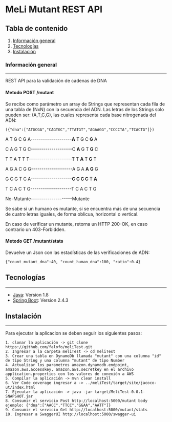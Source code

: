 # MeLi Mutant REST API
## Tabla de contenido
1. [Información general](#general-info)
2. [Tecnologías](#technologies)
3. [Instalación](#installation)
### Información general
***
REST API para la validación de cadenas de DNA 

#### Metodo POST /mutant

Se recibe como parámetro un array de Strings que representan cada fila de una tabla
de (NxN) con la secuencia del ADN. Las letras de los Strings solo pueden ser: (A,T,C,G), las
cuales representa cada base nitrogenada del ADN:
```
({"dna":["ATGCGA","CAGTGC","TTATGT","AGAAGG","CCCCTA","TCACTG"]})
```

A T G C G A--------------------**A** T G C **G** A

C A G T G C--------------------C **A** G T **G** C

T T A T T T---------------------T T **A** T **G** T

A G A C G G--------------------A G A **A** **G** G

G C G T C A--------------------**C C C C** T **A**

T C A C T G--------------------T C A C T G

No-Mutante--------------------Mutante 

Se sabe si un humano es mutante, si se encuentra más de una secuencia de cuatro letras
iguales, de forma oblicua, horizontal o vertical.

En caso de verificar un mutante, retorna un HTTP 200-OK, en caso contrario un 403-Forbidden.

#### Metodo GET /mutant/stats

Devuelve un Json con las estadísticas de las verificaciones de ADN: 
```
{"count_mutant_dna":40, "count_human_dna":100, "ratio":0.4}
```

## Tecnologías
***
* [Java](https://www.java.com/): Version 1.8 
* [Spring Boot](https://spring.io/): Version 2.4.3
## Instalación
***
Para ejecutar la aplicacion se deben seguir los siguientes pasos: 
```
1. clonar la aplicación -> git clone https://github.com/falofo/meliTest.git
2. Ingresar a la carpeta meliTest -> cd meliTest
3. Crear una tabla en DynamoDb llamada "mutant" con una columna "id" de tipo String y una columna "mutant" de tipo Number
4. Actualizar los parametros amazon.dynamodb.endpoint, amazon.aws.accesskey, amazon.aws.secretkey en el archivo application.properties con los valores de conexión a AWS
5. Compilar la aplicación -> mvn clean install
6. Ver Code coverage ingresar a -> ../meliTest/target/site/jacoco-ut/index.html
7. Ejecutar la aplicación -> java -jar target/MeliTest-0.0.1-SNAPSHOT.jar
8. Consumir el servicio Post http://localhost:5000/mutant body ejemplo: {"dna":["AACC","TTCC","GGAA","AATT"]}
9. Consumir el servicio Get http://localhost:5000/mutant/stats 
10. Ingresar a SwaggerUI http://localhost:5000/swagger-ui
```
